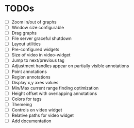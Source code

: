 # TODOs

- [ ] Zoom in/out of graphs
- [ ] Window size configurable
- [ ] Drag graphs
- [ ] File server graceful shutdown
- [ ] Layout utilities
- [ ] Pre-configured widgets
- [ ] Size of video in video-widget
- [ ] Jump to next/previous tag
- [ ] Adjustment handles appear on partially visible annotations
- [ ] Point annotations
- [ ] Region annotations
- [ ] Display x,y axes values
- [ ] Min/Max current range finding optimization
- [ ] Height offset with overlapping annotations
- [ ] Colors for tags
- [ ] Themeing
- [ ] Controls on video widget
- [ ] Relative paths for video widget
- [ ] Add documentation
